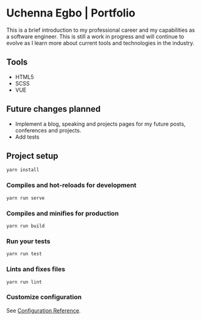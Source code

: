 # Uchenna Egbo | Portfolio

This is a brief introduction to my professional career and my capabilities as a software engineer. This is still a work in progress and will continue to evolve as I learn more about current tools and technologies in the industry.

## Tools
 - HTML5
 - SCSS
 - VUE

## Future changes planned
 - Implement a blog, speaking and projects pages for my future posts, conferences and projects.
 - Add tests

## Project setup
```
yarn install
```

### Compiles and hot-reloads for development
```
yarn run serve
```

### Compiles and minifies for production
```
yarn run build
```

### Run your tests
```
yarn run test
```

### Lints and fixes files
```
yarn run lint
```

### Customize configuration
See [Configuration Reference](https://cli.vuejs.org/config/).
